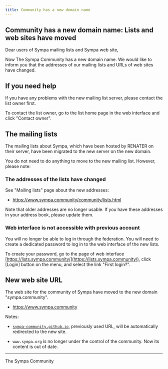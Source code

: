 ```yaml
---
title: Community has a new domain name
---
```


Community has a new domain name: Lists and web sites have moved
---------------------------------------------------------------

Dear users of Sympa mailing lists and Sympa web site,

Now The Sympa Community has a new domain name.  We would like to
inform you that the addresses of our mailing lists and URLs of web
sites have changed.


If you need help
----------------

If you have any problems with the new mailing list server, please
contact the list owner first.

To contact the list owner, go to the list home page in the web
interface and click "Contact owner".


The mailing lists
-----------------

The mailing lists about Sympa, which have been hosted by RENATER on
their server, have been migrated to the new server on the new
domain.

You do not need to do anything to move to the new mailing list.
However, please note:


### The addresses of the lists have changed

See "Mailing lists" page about the new addresses:

  * https://www.sympa.community/community/lists.html

Note that older addresses are no longer usable.  If you have these
addresses in your address book, please update them.


### Web interface is not accessible with previous account

You will no longer be able to log in through the federation.
You will need to create a dedicated password to log in to the web
interface of the new lists.

To create your password, go to the page of web interface
[https://lists.sympa.community/](https://lists.sympa.community/), click [Login] button on the
menu, and select the link "First login?".


New web site URL
----------------

The web site for the community of Sympa have moved to the new
domain "sympa.community".

  * https://www.sympa.community

Notes:

  * [`sympa-community.github.io`](https://sympa-community.github.io), previously used URL, will be
    automatically redirected to the new site.

  * `www.sympa.org` is no longer under the control of the community.
    Now its content is out of date.


----
The Sympa Community
